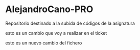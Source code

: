 # AlejandroCano-PRO
Repositorio destinado a la subida de códigos de la asignatura

esto es un cambio que voy a realizar en el ticket

esto es un nuevo cambio del fichero
